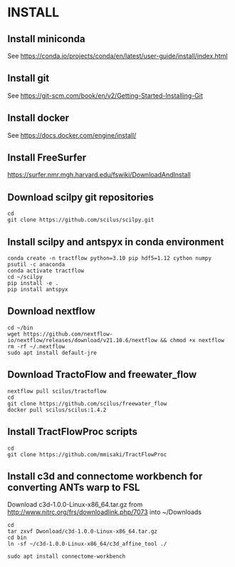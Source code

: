 
# INSTALL

## Install miniconda
See https://conda.io/projects/conda/en/latest/user-guide/install/index.html

## Install git
See https://git-scm.com/book/en/v2/Getting-Started-Installing-Git

## Install docker
See https://docs.docker.com/engine/install/

## Install FreeSurfer
https://surfer.nmr.mgh.harvard.edu/fswiki/DownloadAndInstall


## Download scilpy git repositories
```
cd
git clone https://github.com/scilus/scilpy.git
```

## Install scilpy and antspyx in conda environment
```
conda create -n tractflow python=3.10 pip hdf5=1.12 cython numpy psutil -c anaconda
conda activate tractflow
cd ~/scilpy
pip install -e .
pip install antspyx
```

## Download nextflow
```
cd ~/bin
wget https://github.com/nextflow-io/nextflow/releases/download/v21.10.6/nextflow && chmod +x nextflow
rm -rf ~/.nextflow
sudo apt install default-jre
```

## Download TractoFlow and freewater_flow
```
nextflow pull scilus/tractoflow
cd
git clone https://github.com/scilus/freewater_flow
docker pull scilus/scilus:1.4.2
```

## Install TractFlowProc scripts
```
cd
git clone https://github.com/mmisaki/TractFlowProc
```

## Install c3d and connectome workbench for converting ANTs warp to FSL
Download c3d-1.0.0-Linux-x86_64.tar.gz from http://www.nitrc.org/frs/downloadlink.php/7073 into ~/Downloads  
```
cd
tar zxvf Dwonload/c3d-1.0.0-Linux-x86_64.tar.gz
cd bin
ln -sf ~/c3d-1.0.0-Linux-x86_64/c3d_affine_tool ./

sudo apt install connectome-workbench
```
